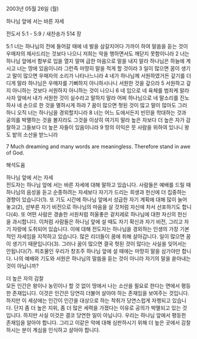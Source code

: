 2003년 05월 26일 (월)

하나님 앞에 서는 바른 자세



전도서 5:1 - 5:9 / 새찬송가 514 장


5:1 너는 하나님의 전에 들어갈 때에 네 발을 삼갈지어다 가까이 하여 말씀을 듣는 것이 우매자의 제사드리는 것보다 나으니 저희는 악을 행하면서도 깨닫지 못함이니라
2 너는 하나님 앞에서 함부로 입을 열지 말며 급한 마음으로 말을 내지 말라 하나님은 하늘에 계시고 너는 땅에 있음이니라 그런즉 마땅히 말을 적게 할 것이라
3 일이 많으면 꿈이 생기고 말이 많으면 우매자의 소리가 나타나느니라
4 네가 하나님께 서원하였거든 갚기를 더디게 말라 하나님은 우매자를 기뻐하지 아니하시나니 서원한 것을 갚으라
5 서원하고 갚지 아니하는 것보다 서원하지 아니하는 것이 나으니
6 네 입으로 네 육체를 범죄케 말라 사자 앞에서 내가 서원한 것이 실수라고 말하지 말라 어찌 하나님으로 네 말소리를 진노하사 네 손으로 한 것을 멸하시게 하랴
7 꿈이 많으면 헛된 것이 많고 말이 많아도 그러하니 오직 너는 하나님을 경외할지니라
8 너는 어느 도에서든지 빈민을 학대하는 것과 공의를 박멸하는 것을 볼지라도 그것을 이상히 여기지 말라 높은 자보다 더 높은 자가 감찰하고 그들보다 더 높은 자들이 있음이니라
9 땅의 이익은 뭇 사람을 위하여 있나니 왕도 밭의 소산을 받느니라

7 Much dreaming and many words are meaningless. Therefore stand in awe of God.

해석도움





하나님 앞에 서는 자세  
전도자는 하나님 앞에 서는 바른 자세에 대해 말하고 있습니다. 사람들은 예배를 드릴 때 하나님의 음성을 듣고 순종하려는 자세보다 자기가 드리는 희생과 헌신에 더 집중하는 경향이 있습니다(1). 또 기도 시간에 하나님 앞에서 성급한 자기 계획에 대해 많이 늘어놓고(2), 섣부른 자기 비전으로 하나님의 마음을 살 것처럼 자신에 차서 선포하기도 합니다(4). 또 어떤 사람은 경솔한 서원처럼 허울좋은 겉치레로 하나님에 대한 자신의 헌신을 과시합니다. 이처럼 사람들은 하나님 앞에 설 때도 자기 확신과 자기 비전, 그리고 자기 자랑에 도취되어 있습니다. 이에 대해 전도자는 하나님을 경외하는 인생의 가장 기본적인 자세임을 지적하고 있습니다. 많은 리더들이 꿈에 취해 살아갑니다. 일이 많으면 꿈이 생기기 때문입니다(3). 그러나 꿈이 많으면 결국 헛된 것이 많다는 사실을 잊어서는 안됩니다(7). 피조물인 우리가 창조주 하나님 앞에 설 때에는 마땅히 말을 삼가야만 합니다. 나의 예배와 기도와 서원은 하나님의 말씀을 듣는 것이 아니라 자기의 말을 쏟아내는 것이 아닙니까?    

더 높은 자의 감찰  
모든 인간은 왕이나 농민이나 할 것 없이 땅에서 나는 소산을 필요로 한다는 면에서 평등한 존재입니다. 이것은 인간은 당연히 더불어 살아야 하는 존재임을 보여주는 것입니다. 하지만 이 세상에는 인간이 인간을 대상으로 하는 착취가 당연스럽게 자행되고 있습니다. 단지 좀 더 높은 지위, 좀 더 많은 세력을 가졌다는 이유로 공의가 박멸되고 있는 것입니다. 하지만 사실 이것은 결코 당연한 일이 아닙니다. 우리는 하나님 앞에서 평등한 존재임을 알아야 합니다. 그리고 이같은 악에 대해 심판하시기 위해 더 높은 곳에서 감찰하시는 분이 계심을 인식하고 살아야 합니다.